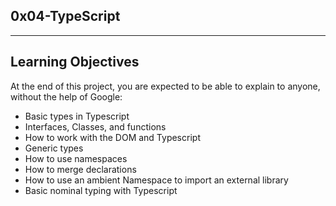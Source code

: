 0x04-TypeScript
-----------------
___________________
Learning Objectives
-------------------
At the end of this project, you are expected to be able to explain to anyone, without the help of Google:

 - Basic types in Typescript
 - Interfaces, Classes, and functions
 - How to work with the DOM and Typescript
 - Generic types
 - How to use namespaces
 - How to merge declarations
 - How to use an ambient Namespace to import an external library
 - Basic nominal typing with Typescript
